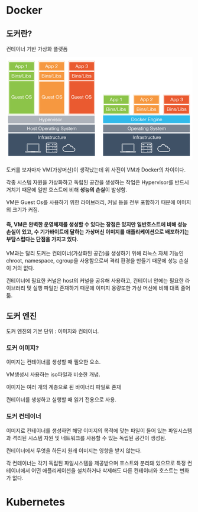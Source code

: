 # Docker

## 도커란?

컨테이너 기반 가상화 플랫폼

![image-20201208201807031](./image/image-20201208201807031.png)

도커를 보자마자 VM(가상머신)이 생각났는데 위 사진이 VM과 Docker의 차이이다.

각종 시스템 자원을 가상화하고 독립된 공간을 생성하는 작업은 Hypervisor를 반드시 거치기 때문에 일반 호스트에 비해 **성능의 손실**이 발생함.

VM은 Guest Os를 사용하기 위한 라이브러리, 커널 등을 전부 포함하기 때문에 이미지의 크기가 커짐.

#### 즉, VM은 완벽한 운영체제를 생성할 수 있다는 장점은 있지만 일반호스트에 비해 성능 손실이 있고, 수 기가바이트에 달하는 가상머신 이미지를 애플리케이션으로 배포하기는 부담스럽다는 단점을 가지고 있다.

VM과는 달리 도커는 컨테이너(가상화된 공간)을 생성하기 위해 리눅스 자체 기능인 chroot, namespace, cgroup을 사용함으로써 격리 환경을 만들기 때문에 성능 손실이 거의 없다.

컨테이너에 필요한 커널은 host의 커널을 공유해 사용하고, 컨테이너 안에는 필요한 라이브러리 및 실행 파일만 존재하기 때문에 이미지 용량또한 가상 머신에 비해 대폭 줄어듦.

## 도커 엔진

도커 엔진의 기본 단위 : 이미지와 컨테이너.

### 도커 이미지?

이미지는 컨테이너를 생성할 때 필요한 요소.

VM생성시 사용하는 iso파일과 비슷한 개념.

이미지는 여러 개의 계층으로 된 바이너리 파일로 존재

컨테이너를 생성하고 실행할 때 읽기 전용으로 사용.

### 도커 컨테이너

이미지로 컨테이너를 생성하면 해당 이미지의 목적에 맞는 파일이 들어 있는 파일시스템과 격리된 시스템 자원 및 네트워크를 사용할 수 있는 독립된 공간이 생성됨.

컨테이너에서 무엇을 하든지 원래 이미지는 영향을 받지 않는다.

각 컨테이너는 각기 독립된 파일시스템을 제공받으며 호스트와 분리돼 있으므로 특정 컨테이너에서 어떤 애플리케이션을 설치하거나 삭제해도 다른 컨테이너와 호스트는 변화가 없다.



# Kubernetes